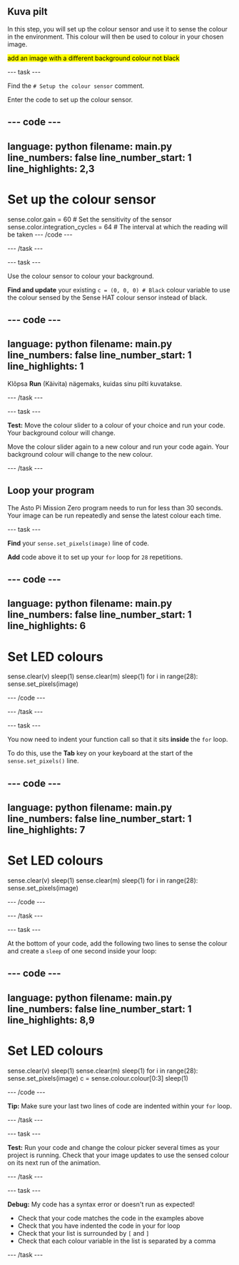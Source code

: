 ## Kuva pilt

In this step, you will set up the colour sensor and use it to sense the colour in the environment. This colour will then be used to colour in your chosen image.

<mark>add an image with a different background colour not black</mark>

--- task ---

Find the `# Setup the colour sensor` comment.

Enter the code to set up the colour sensor.

--- code ---
---
language: python filename: main.py line_numbers: false line_number_start: 1
line_highlights: 2,3
---
# Set up the colour sensor
sense.color.gain = 60 # Set the sensitivity of the sensor sense.color.integration_cycles = 64 # The interval at which the reading will be taken --- /code ---

--- /task ---

--- task ---

Use the colour sensor to colour your background.

**Find and update** your existing `c = (0, 0, 0) # Black` colour variable to use the colour sensed by the Sense HAT colour sensor instead of black.

--- code ---
---
language: python filename: main.py line_numbers: false line_number_start: 1
line_highlights: 1
---
Klõpsa **Run** (Käivita) nägemaks, kuidas sinu pilti kuvatakse.

--- /task ---

--- task ---

**Test:** Move the colour slider to a colour of your choice and run your code. Your background colour will change.

Move the colour slider again to a new colour and run your code again. Your background colour will change to the new colour.

--- /task ---

## Loop your program

The Asto Pi Mission Zero program needs to run for less than 30 seconds. Your image can be run repeatedly and sense the latest colour each time.

--- task ---

**Find** your `sense.set_pixels(image)` line of code.

**Add** code above it to set up your `for` loop for `28` repetitions.

--- code ---
---
language: python filename: main.py line_numbers: false line_number_start: 1
line_highlights: 6
---
# Set LED colours
sense.clear(v) sleep(1) sense.clear(m) sleep(1) for i in range(28): sense.set_pixels(image)

--- /code ---

--- /task ---

--- task ---

You now need to indent your function call so that it sits **inside** the `for` loop.

To do this, use the **Tab** key on your keyboard at the start of the `sense.set_pixels()` line.

--- code ---
---
language: python filename: main.py line_numbers: false line_number_start: 1
line_highlights: 7
---
# Set LED colours
sense.clear(v) sleep(1) sense.clear(m) sleep(1) for i in range(28): sense.set_pixels(image)

--- /code ---

--- /task ---

--- task ---

At the bottom of your code, add the following two lines to sense the colour and create a `sleep` of one second inside your loop:

--- code ---
---
language: python filename: main.py line_numbers: false line_number_start: 1
line_highlights: 8,9
---
# Set LED colours
sense.clear(v) sleep(1) sense.clear(m) sleep(1) for i in range(28): sense.set_pixels(image) c = sense.colour.colour[0:3] sleep(1)

--- /code ---

**Tip:** Make sure your last two lines of code are indented within your `for` loop.

--- /task ---

--- task ---

**Test:** Run your code and change the colour picker several times as your project is running. Check that your image updates to use the sensed colour on its next run of the animation.

--- /task ---

--- task ---

**Debug:** My code has a syntax error or doesn't run as expected!

- Check that your code matches the code in the examples above
- Check that you have indented the code in your for loop
- Check that your list is surrounded by `[` and `]`
- Check that each colour variable in the list is separated by a comma

--- /task ---

